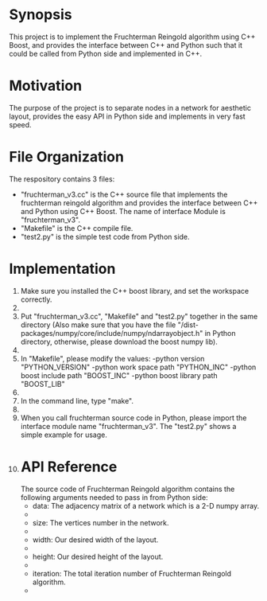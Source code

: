 <html>
<body>
<h1> Synopsis </h1>
This project is to implement the Fruchterman Reingold algorithm using C++ Boost, and provides the interface between C++ and Python such that it could be called from Python side and implemented in C++. 


<h1> Motivation </h1> 
The purpose of the project is to separate nodes in a network for aesthetic layout, provides the easy API in Python side and implements in very fast speed.

<h1> File Organization </h1>
The respository contains 3 files:
<ul style=”list-style-type:disc”>  
<li> "fruchterman_v3.cc" is the C++ source file that implements the fruchterman reingold algorithm and provides the interface between C++ and Python using C++ Boost. The name of interface Module is "fruchterman_v3". </li>
<li> "Makefile" is the C++ compile file. </li>
<li> "test2.py" is the simple test code from Python side. </li>
</ul>

<h1> Implementation </h1>
<ol type=”1”> 
<li> Make sure you installed the C++ boost library, and set the workspace correctly. <li/>
<li> Put "fruchterman_v3.cc", "Makefile" and "test2.py" together in the same directory (Also make sure that you have the file "/dist-packages/numpy/core/include/numpy/ndarrayobject.h" in Python directory, otherwise, please download the boost numpy lib). <li/>
<li> In "Makefile", please modify the values:
    -python version "PYTHON_VERSION"
    -python work space path "PYTHON_INC"
    -python boost include path "BOOST_INC"
    -python boost library path "BOOST_LIB" <li/>
<li> In the command line, type "make". <li/>
<li> When you call fruchterman source code in Python, please import  the interface module name "fruchterman_v3". The "test2.py" shows a simple example for usage. <li/>

<h1> API Reference </h1>
The source code of Fruchterman Reingold algorithm contains the following arguments needed to pass in from Python side:
<ul style=”list-style-type:disc”>
<li> data: The adjacency matrix of a network which is a 2-D numpy array. <li/>
<li> size: The vertices number in the network. <li/>
<li> width: Our desired width of the layout. <li/>
<li> height: Our desired height of the layout. <li/>
<li> iteration: The total iteration number of Fruchterman Reingold algorithm. <li/>


</html>
